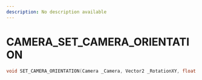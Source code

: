 ```yaml
---
description: No description available 
---
```


# CAMERA\_SET_CAMERA_ORIENTATION

```cpp
void SET_CAMERA_ORIENTATION(Camera _Camera, Vector2 _RotationXY, float _RotationZ, bool _Unk1);
```